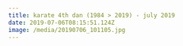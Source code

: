 ```yaml
---
title: karate 4th dan (1984 > 2019) - july 2019
date: 2019-07-06T08:15:51.124Z
image: /media/20190706_101105.jpg
---
```


